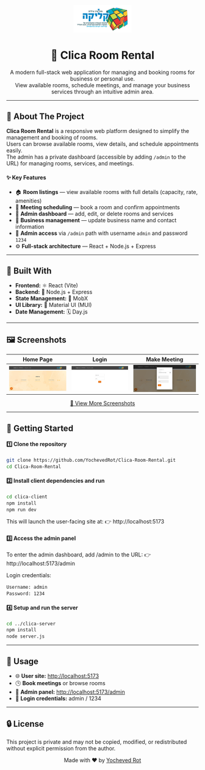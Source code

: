 <p align="center">
  <img src="images/logo.png" alt="Logo" width="30%" style="object-fit:cover;"/>
</p>

<h1 align="center">🏢 Clica Room Rental</h1>

<p align="center">
  A modern full-stack web application for managing and booking rooms for business or personal use.<br/>
  View available rooms, schedule meetings, and manage your business services through an intuitive admin area.
</p>

---

## 🏡 About The Project

**Clica Room Rental** is a responsive web platform designed to simplify the management and booking of rooms.  
Users can browse available rooms, view details, and schedule appointments easily.  
The admin has a private dashboard (accessible by adding `/admin` to the URL) for managing rooms, services, and meetings.

#### ✨ Key Features
- 🏠 **Room listings** — view available rooms with full details (capacity, rate, amenities)  
- 📅 **Meeting scheduling** — book a room and confirm appointments  
- 👤 **Admin dashboard** — add, edit, or delete rooms and services  
- 🏢 **Business management** — update business name and contact information  
- 🔐 **Admin access** via `/admin` path with username `admin` and password `1234`  
- ⚙️ **Full-stack architecture** — React + Node.js + Express

---

## 🧩 Built With

- **Frontend:** ⚛️ React (Vite)  
- **Backend:** 🧱 Node.js + Express  
- **State Management:** 🧭 MobX  
- **UI Library:** 🎨 Material UI (MUI)  
- **Date Management:** 🗓️ Day.js  

---

## 🖼️ Screenshots

| Home Page | Login | Make Meeting |
|------------|---------------|----------------|
| ![Home Page](images/homePage.png) | ![Login](images/login.png) | ![Make Meeting](images/makeMeeting.png) |

<p align="center">
  <a href="https://github.com/YochevedRot/Clica-Room-Rental/tree/main/images">📸 View More Screenshots</a>
</p>

---

## 🚀 Getting Started

#### 1️⃣ Clone the repository
```bash
git clone https://github.com/YochevedRot/Clica-Room-Rental.git
cd Clica-Room-Rental
```
#### 2️⃣ Install client dependencies and run
```bash
cd clica-client
npm install
npm run dev
```
This will launch the user-facing site at:
👉 http://localhost:5173
#### 3️⃣ Access the admin panel
To enter the admin dashboard, add /admin to the URL:
👉 http://localhost:5173/admin

Login credentials:
```bash
Username: admin  
Password: 1234
```
#### 4️⃣ Setup and run the server
```bash
cd ../clica-server
npm install
node server.js
```

---

## 🧭 Usage
- 🌐 **User site:** [http://localhost:5173](http://localhost:5173)  
- 🕒 **Book meetings** or browse rooms  
- 🔑 **Admin panel:** [http://localhost:5173/admin](http://localhost:5173/admin)  
- 👤 **Login credentials:** admin / 1234  


---

 ## 🔒 License
This project is private and may not be copied, modified, or redistributed without explicit permission from the author.

<p align="center">Made with ❤️ by <a href="https://github.com/YochevedRot">Yocheved Rot</a></p> 
